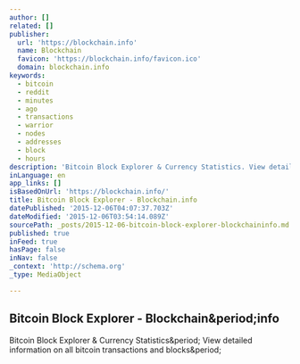 ```yaml
---
author: []
related: []
publisher:
  url: 'https://blockchain.info'
  name: Blockchain
  favicon: 'https://blockchain.info/favicon.ico'
  domain: blockchain.info
keywords:
  - bitcoin
  - reddit
  - minutes
  - ago
  - transactions
  - warrior
  - nodes
  - addresses
  - block
  - hours
description: 'Bitcoin Block Explorer & Currency Statistics. View detailed information on all bitcoin transactions and blocks.'
inLanguage: en
app_links: []
isBasedOnUrl: 'https://blockchain.info/'
title: Bitcoin Block Explorer - Blockchain.info
datePublished: '2015-12-06T04:07:37.703Z'
dateModified: '2015-12-06T03:54:14.089Z'
sourcePath: _posts/2015-12-06-bitcoin-block-explorer-blockchaininfo.md
published: true
inFeed: true
hasPage: false
inNav: false
_context: 'http://schema.org'
_type: MediaObject

---
```

<article style=""><h1>Bitcoin Block Explorer - Blockchain&amp;period;info</h1><p>Bitcoin Block Explorer &amp; Currency Statistics&amp;period; View detailed information on all bitcoin transactions and blocks&amp;period;</p></article>